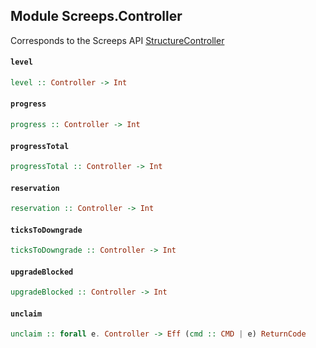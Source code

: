 ## Module Screeps.Controller

Corresponds to the Screeps API [StructureController](http://support.screeps.com/hc/en-us/articles/207711889-StructureController)

#### `level`

``` purescript
level :: Controller -> Int
```

#### `progress`

``` purescript
progress :: Controller -> Int
```

#### `progressTotal`

``` purescript
progressTotal :: Controller -> Int
```

#### `reservation`

``` purescript
reservation :: Controller -> Int
```

#### `ticksToDowngrade`

``` purescript
ticksToDowngrade :: Controller -> Int
```

#### `upgradeBlocked`

``` purescript
upgradeBlocked :: Controller -> Int
```

#### `unclaim`

``` purescript
unclaim :: forall e. Controller -> Eff (cmd :: CMD | e) ReturnCode
```



